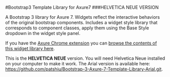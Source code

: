 #Bootstrap3 Template Library for Axure7
###HELVETICA NEUE VERSION

A Bootstrap 3 library for Axure 7. Widgets reflect the interactive behaviors of the original bootstrap components. Includes a widget style library that corresponds to component classes, apply them using the Base Style dropdown in the widget style panel. 

If you have the <a href="https://chrome.google.com/webstore/detail/axure-rp-extension-for-ch/dogkpdfcklifaemcdfbildhcofnopogp?hl=en-US" target="_blank">Axure Chrome extension</a> you can <a href="http://patshiu.com/bootstrap-3-axure-7-template-library">browse the contents of this widget library here</a>.

This is the **HELVETICA NEUE** version. You will need Helvetica Neue installed on your computer to make it work. The Arial version is available here: <a href="https://github.com/patshiu/Bootstrap-3-Axure-7-Template-Library-Arial.git">https://github.com/patshiu/Bootstrap-3-Axure-7-Template-Library-Arial.git</a>.